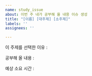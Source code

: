 ```yaml
---
name: study_issue
about: 이번 주 내가 공부해 올 내용 이슈 생성
title: "[이름] [대주제] [소주제]"
labels: ''
assignees: ''

---
```


이 주제를 선택한 이유 :

공부해 올 내용 :

예상 소요 시간 :
